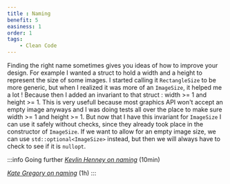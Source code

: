```yaml
---
title : Naming
benefit: 5
easiness: 1
order: 1
tags:
    - Clean Code
---
```


Finding the right name sometimes gives you ideas of how to improve your design. For example I wanted a struct to hold a width and a height to represent the size of some images. I started calling it `RectangleSize` to be more generic, but when I realized it was more of an `ImageSize`, it helped me a lot ! Because then I added an invariant to that struct : width >= 1 and height >= 1. This is very usefull because most graphics API won't accept an empty image anyways and I was doing tests all over the place to make sure width >= 1 and height >= 1. But now that I have this invariant for `ImageSize` I can use it safely without checks, since they already took place in the constructor of `ImageSize`. If we want to allow for an empty image size, we can use `std::optional<ImageSize>` instead, but then we will always have to check to see if it is `nullopt`.

:::info Going further
[*Kevlin Henney on naming*](https://youtu.be/FyCYva9DhsI?t=2490) (10min)

[*Kate Gregory on naming*](https://youtu.be/MBRoCdtZOYg) (1h)
:::